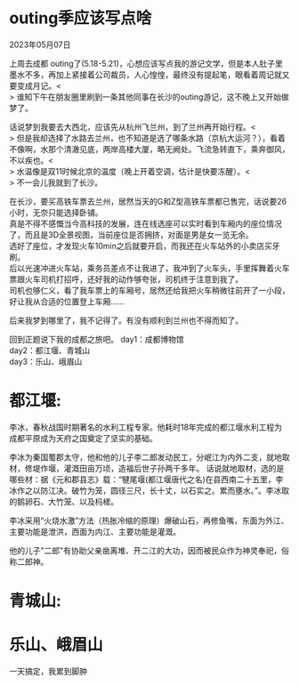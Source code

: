 # outing季应该写点啥
<div class="date">2023年05月07日</div>

上周去成都 outing了(5.18-5.21)，心想应该写点我的游记文学，但是本人肚子里墨水不多，再加上紧接着公司裁员，人心惶惶，最终没有提起笔，眼看着周记就又要变成月记。<<br/>>
谁知下午在朋友圈里刷到一条其他同事在长沙的outing游记，这不晚上又开始做梦了。

话说梦到我要去大西北，应该先从杭州飞兰州，到了兰州再开始行程。<<br/>>
但是我却选择了水路去兰州，也不知道是选了哪条水路（京杭大运河？），看着不像啊，水那个清澈见底，两岸高楼大厦，略无阙处。飞流急转直下，乘奔御风，不以疾也。<<br/>>
水温像是双11时候北京的温度（晚上开着空调，估计是快要冻醒）。<<br/>>
不一会儿我就到了长沙。

在长沙，要买高铁车票去兰州，居然当天的G和Z型高铁车票都已售完，话说要26小时，无奈只能选择卧铺。<br/>
真是不得不感慨当今高科技的发展，连在线选座可以实时看到车厢内的座位情况了，而且是3D全景视图，当前座位是否拥挤，对面是男是女一览无余。<br/>
选好了座位，才发现火车10min之后就要开启，而我还在火车站外的小卖店买牙刷。<br/>
后以光速冲进火车站，乘务员差点不让我进了，我冲到了火车头，手里挥舞着火车票跟火车司机打招呼，还好我的动作够夸张，司机终于注意到我了。<br/>
司机也够仁义，看了我车票上的车厢号，居然还给我把火车稍微往前开了一小段，好让我从合适的位置登上车厢...... <br/>

后来我梦到哪里了，我不记得了。有没有顺利到兰州也不得而知了。

回到正题说下我的成都之旅吧。
day1：成都博物馆<br/>
day2：都江堰、青城山<br/>
day3：乐山、峨眉山<br/>

# 都江堰: <br/>
李冰，春秋战国时期著名的水利工程专家。他耗时18年完成的都江堰水利工程为成都平原成为天府之国奠定了坚实的基础。

李冰为秦国蜀郡太守，他和他的儿子李二郎发动民工，分岷江为内外二支，就地取材，修堤作堰，灌溉田亩万顷，造福后世子孙两千多年。
话说就地取材，选的是哪些材：据《元和郡县志》载：“犍尾堰(都江堰唐代之名)在县西南二十五里，李冰作之以防江决。破竹为笼，圆径三尺，长十丈，以石实之。累而壅水。”。李冰取的鹅卵石、大竹笼、以及杩槎。

李冰采用“火烧水激”方法（热胀冷缩的原理）爆破山石，再修鱼嘴，东面为外江、主要功能是泄洪，西面为内江、主要功能是灌溉。

他的儿子"二郎"有协助父亲凿离堆、开二江的大功，因而被民众作为神灵奉祀，俗称二郎神。


# 青城山:<br/>


# 乐山、峨眉山<br/>
一天搞定，我累到脚肿
